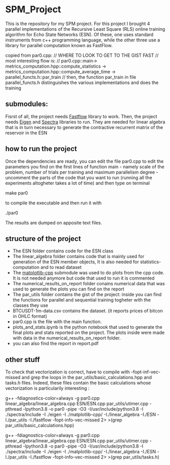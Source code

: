# SPM_Project
This is the repository for my SPM project.
For this project I brought 4 parallel implementations of the Recursive Least Square (RLS) online training algorithm for Echo State Networks (ESN). Of these, one uses standard instruments from c++ programming language, while the other three use a library for parallel computation known as FastFlow.


copied from par0.cpp:
// WHERE TO LOOK TO GET TO THE GIST FAST
// most interesting flow is: 
// par0.cpp::main-> metrics_computation.hpp::compute_statistics -> metrics_computation.hpp::compute_average_time -> parallel_functs.h::par_train
// then, the function par_train in file parallel_functs.h distinguishes the various implementations and does the training

## submodules:
Fisrst of all, the project needs [Fastflow](https://github.com/fastflow/fastflow) library to work.
Then, the project needs [Eigen](https://gitlab.com/libeigen/eigen) and [Spectra](https://github.com/yixuan/spectra/) libraries to run. They are needed for linear algebra that is in turn necessary to generate the contractive recurrent matrix of the reservoir in the ESN
## how to run the project
Once the dependencies are ready, you can edit the file par0.cpp to edit the parameters you find on the first lines of function main - namely scale of the problem, number of trials per training and maximum parallelism degree - uncomment the parts of the code that you want to run (running all the experiments altogheter takes a lot of time) and then type on terminal

make par0

to compile the executable and then run it with 

./par0

The results are dumped on apposite text files.
## structure of the project
- The ESN folder contains code for the ESN class 
- The linear_algebra folder contains code that is mainly used for generation of the ESN member objects, It is also needed for statistics-computation and to read dataset
- The [matplotlib-cpp](https://github.com/lava/matplotlib-cpp) submodule was used to do plots from the cpp code. It is not needed anymore but code that used to run it is commented
- The numerical_results_on_report folder conains numerical data that was used to generate the plots you can find on the report 
- The par_utils folder contains the gist of the project: inside you can find the functions for parallel and sequential training togheter with the classes they use 
- BTCUSDT-1m-data.csv contains the dataset. (it reports prices of bitcon in OHLC format)
- par0.cpp is the file with the main function.
- plots_and_stats.ipynb is the python notebook that used to generate the final plots and stats reported on the project. The plots inside were made with data in the numerical_results_on_report folder.
- you can also find the report in report.pdf 

## other stuff
To check that vectorization is correct, have to compile with -fopt-inf-vec-missed and grep the loops in the par_utils/basic_calculations.hpp and tasks.h files. Indeed, these files contain the basic calculations whose vectorization is particularily interesting :

g++ -fdiagnostics-color=always -g par0.cpp linear_algebra/linear_algebra.cpp ESN/ESN.cpp par_utils/utimer.cpp -pthread -lpython3.8 -o par0 -pipe -O3 -I/usr/include/python3.8 -I ./spectra/include -I ./eigen -I ./matplotlib-cpp/ -I./linear_algebra -I./ESN -I./par_utils -I./fastflow -fopt-info-vec-missed 2> >(grep par_utils/basic_calculations.hpp)

g++ -fdiagnostics-color=always -g par0.cpp linear_algebra/linear_algebra.cpp ESN/ESN.cpp par_utils/utimer.cpp -pthread -lpython3.8 -o par0 -pipe -O3 -I/usr/include/python3.8 -I ./spectra/include -I ./eigen -I ./matplotlib-cpp/ -I./linear_algebra -I./ESN -I./par_utils -I./fastflow -fopt-info-vec-missed 2> >(grep par_utils/tasks.h)
